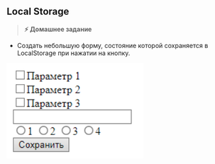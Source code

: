 
## Local Storage

> **⚡️ Домашнее задание**

- Создать небольшую форму, состояние которой сохраняется в LocalStorage при нажатии на кнопку.

<img src="./img/img1.png" />
